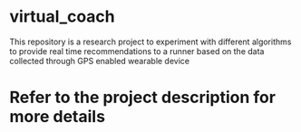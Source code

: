 # virtual_coach
This repository is a research project to experiment with different algorithms to provide real time recommendations to a runner based on the data collected through GPS enabled wearable device
# Refer to the project description for more details
